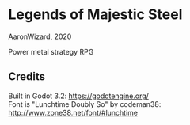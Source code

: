 # Legends of Majestic Steel

AaronWizard, 2020

Power metal strategy RPG

## Credits

Built in Godot 3.2: https://godotengine.org/  
Font is "Lunchtime Doubly So" by codeman38: http://www.zone38.net/font/#lunchtime
